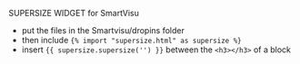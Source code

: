 SUPERSIZE WIDGET for SmartVisu
* put the files in the Smartvisu/dropins folder
* then include `{% import "supersize.html" as supersize %}`
* insert `{{ supersize.supersize('') }}` between the `<h3></h3>` of a block 

